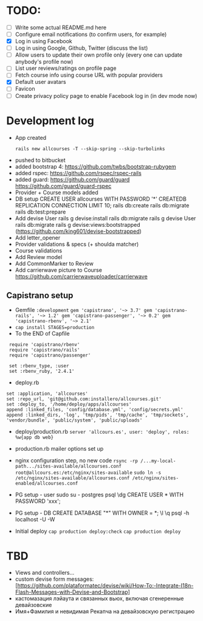 # TODO:

- [ ] Write some actual README.md here
- [ ] Configure email notifications (to confirm users, for example)
- [x] Log in using Facebook
- [ ] Log in using Google, Github, Twitter (discuss the list)
- [ ] Allow users to update their own profile only (every one can update anybody's profile now)
- [ ] List user reviews/ratings on profile page
- [ ] Fetch course info using course URL with popular providers
- [x] Default user avatars
- [ ] Favicon
- [ ] Create privacy policy page to enable Facebook log in (in dev mode now)

# Development log

* App created
  ```
  rails new allcourses -T --skip-spring --skip-turbolinks
  ```
* pushed to bitbucket
* added bootstrap 4: https://github.com/twbs/bootstrap-rubygem
* added rspec: https://github.com/rspec/rspec-rails
* added guard: https://github.com/guard/guard https://github.com/guard/guard-rspec
* Provider + Course models added
* DB setup
  CREATE USER allcourses WITH PASSWORD '*' CREATEDB REPLICATION CONNECTION LIMIT 10;
  rails db:create
  rails db:migrate
  rails db:test:prepare
* Add devise User
  rails g devise:install
  rails db:migrate
  rails g devise User
  rails db:migrate
  rails g devise:views:bootstrapped (https://github.com/king601/devise-bootstrapped)
* Add letter_opener
* Provider validations & specs (+ shoulda matcher)
* Course validations
* Add Review model
* Add CommonMarker to Review
* Add carrierwave picture to Course
  https://github.com/carrierwaveuploader/carrierwave

## Capistrano setup

* Gemfile `:development`
  `gem 'capistrano', '~> 3.7'
   gem 'capistrano-rails', '~> 1.2'
   gem 'capistrano-passenger', '~> 0.2'
   gem 'capistrano-rbenv', '~> 2.1'`
* `cap install STAGES=production`
* To the END of Capfile
 ```
  require 'capistrano/rbenv'
  require 'capistrano/rails'
  require 'capistrano/passenger'

  set :rbenv_type, :user
  set :rbenv_ruby, '2.4.1'
  ```
* deploy.rb
```
set :application, 'allcourses'
set :repo_url, 'git@github.com:installero/allcourses.git'
set :deploy_to, '/home/deploy/apps/allcourses'
append :linked_files, 'config/database.yml', 'config/secrets.yml'
append :linked_dirs, 'log', 'tmp/pids', 'tmp/cache', 'tmp/sockets', 'vendor/bundle', 'public/system', 'public/uploads'
```
* deploy/production.rb
  `server 'allcours.es', user: 'deploy', roles: %w{app db web}`
* production.rb mailer options set up
* nginx configuration step, no new code
  `rsync -rp /...my-local-path.../sites-available/allcourses.conf root@allcours.es:/etc/nginx/sites-available`
  `sudo ln -s /etc/nginx/sites-available/allcourses.conf /etc/nginx/sites-enabled/allcourses.conf`
* PG setup - user
  sudo su - postgres
  psql
  \dg
  CREATE USER * WITH PASSWORD 'xxx';

* PG setup - DB
  CREATE DATABASE "*" WITH OWNER = *;
  \l
  \q
  psql -h localhost -U <user> -W <dbname>

* Initial deploy
  `cap production deploy:check`
  `cap production deploy`


# TBD

- Views and controllers...
- custom devise form messages:
  [https://github.com/plataformatec/devise/wiki/How-To:-Integrate-I18n-Flash-Messages-with-Devise-and-Bootstrap]
- кастомазация лэйаута и связанных вьюх, включая сгенеренные девайзовские
- Имя+Фамилия и невидимая Рекапча на девайзовскую регистрацию
